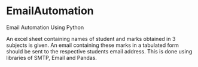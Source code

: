 # EmailAutomation
Email Automation Using Python

An excel sheet containing names of student and marks obtained in 3 subjects is given. An email containing these marks in a tabulated form should be sent to the respective
students email address. This is done using libraries of SMTP, Email and Pandas.

